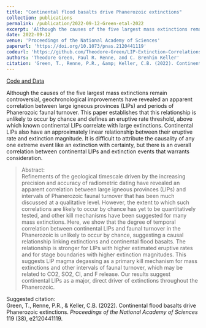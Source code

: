 ```yaml
---
title: "Continental flood basalts drive Phanerozoic extinctions"
collection: publications
permalink: /publication/2022-09-12-Green-etal-2022
excerpt: 'Although the causes of the five largest mass extinctions remain controversial, geochronological improvements have revealed an apparent correlation between large igneous provinces (LIPs) and periods of Phanerozoic faunal turnover. This paper establishes that this relationship is unlikely to occur by chance and defines an eruptive rate threshold, above which known continental LIPs correlate with large extinctions. Continental LIPs also have an approximately linear relationship between their eruptive rate and extinction magnitude. It is difficult to attribute the causality of any one extreme event like an extinction with certainty, but there is an overall correlation between continental LIPs and extinction events that warrants consideration.'
date: 2022-09-12
venue: 'Proceedings of the National Academy of Sciences'
paperurl: 'https://doi.org/10.1073/pnas.2120441119'
codeurl: 'https://github.com/Theodore-Green/LIP-Extinction-Correlations'
authors: 'Theodore Green, Paul R. Renne, and C. Brenhin Keller'
citation: 'Green, T., Renne, P.R., &amp; Keller, C.B. (2022). Continental flood basalts drive Phanerozoic extinctions. <i>Proceedings of the National Academy of Sciences</i> 119 (38), e2120441119.'
---
```

<a href='https://github.com/Theodore-Green/LIP-Extinction-Correlations'>Code and Data</a>&nbsp;&nbsp;&nbsp;&nbsp;

Although the causes of the five largest mass extinctions remain controversial, geochronological improvements have revealed an apparent correlation between large igneous provinces (LIPs) and periods of Phanerozoic faunal turnover. This paper establishes that this relationship is unlikely to occur by chance and defines an eruptive rate threshold, above which known continental LIPs correlate with large extinctions. Continental LIPs also have an approximately linear relationship between their eruptive rate and extinction magnitude. It is difficult to attribute the causality of any one extreme event like an extinction with certainty, but there is an overall correlation between continental LIPs and extinction events that warrants consideration.

>Abstract: <br/>Refinements of the geological timescale driven by the increasing precision and accuracy of radiometric dating have revealed an apparent correlation between large igneous provinces (LIPs) and intervals of Phanerozoic faunal turnover that has been much discussed at a qualitative level. However, the extent to which such correlations are likely to occur by chance has yet to be quantitatively tested, and other kill mechanisms have been suggested for many mass extinctions. Here, we show that the degree of temporal correlation between continental LIPs and faunal turnover in the Phanerozoic is unlikely to occur by chance, suggesting a causal relationship linking extinctions and continental flood basalts. The relationship is stronger for LIPs with higher estimated eruptive rates and for stage boundaries with higher extinction magnitudes. This suggests LIP magma degassing as a primary kill mechanism for mass extinctions and other intervals of faunal turnover, which may be related to CO2, SO2, Cl, and F release. Our results suggest continental LIPs as a major, direct driver of extinctions throughout the Phanerozoic.

Suggested citation: <br/>Green, T., Renne, P.R., & Keller, C.B. (2022). Continental flood basalts drive Phanerozoic extinctions. <i>Proceedings of the National Academy of Sciences</i> 119 (38), e2120441119.